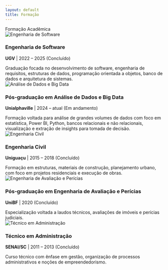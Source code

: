```yaml
---
layout: default
title: Formação
---
```


<div class="section-header">Formação Acadêmica</div>

<div class="experiencia-container">

  <div class="experiencia-card">
    <div class="experiencia-topo">
      <img src="{{ '/assets/img/empresas/software.png' | relative_url }}" alt="Engenharia de Software" class="experiencia-img">
      <div class="experiencia-titulo">
        <h3>Engenharia de Software</h3>
        <p><strong>UGV</strong> | 2022 – 2025 (Concluído)</p>
      </div>
    </div>
    <div class="experiencia-conteudo">
      Graduação focada no desenvolvimento de software, engenharia de requisitos, estruturas de dados, programação orientada a objetos, banco de dados e arquitetura de sistemas.
    </div>
  </div>
  
  <div class="experiencia-card">
    <div class="experiencia-topo">
      <img src="/curriculo-online/assets/img/empresas/dados.png" alt="Análise de Dados e Big Data" class="experiencia-img" />
      <div class="experiencia-titulo">
        <h3>Pós-graduação em Análise de Dados e Big Data</h3>
        <p><strong>Unialphaville</strong> | 2024 – atual (Em andamento)</p>
      </div>
    </div>
    <div class="experiencia-conteudo">
      Formação voltada para análise de grandes volumes de dados com foco em estatística, Power BI, Python, bancos relacionais e não relacionais, visualização e extração de insights para tomada de decisão.
    </div>
  </div>
  

  <div class="experiencia-card">
    <div class="experiencia-topo">
      <img src="{{ '/assets/img/empresas/engenheiro.jpg' | relative_url }}" alt="Engenharia Civil" class="experiencia-img">
      <div class="experiencia-titulo">
        <h3>Engenharia Civil</h3>
        <p><strong>Uniguaçu</strong> | 2015 – 2018 (Concluído)</p>
      </div>
    </div>
    <div class="experiencia-conteudo">
      Formação em estruturas, materiais de construção, planejamento urbano, com foco em projetos residenciais e execução de obras.
    </div>
  </div>

  <div class="experiencia-card">
    <div class="experiencia-topo">
      <img src="{{ '/assets/img/empresas/pericia.png' | relative_url }}" alt="Engenharia de Avaliação e Perícias" class="experiencia-img">
      <div class="experiencia-titulo">
        <h3>Pós-graduação em Engenharia de Avaliação e Perícias</h3>
        <p><strong>UniBF</strong> | 2020 (Concluído)</p>
      </div>
    </div>
    <div class="experiencia-conteudo">
      Especialização voltada a laudos técnicos, avaliações de imóveis e perícias judiciais.
    </div>
  </div>

  <div class="experiencia-card">
    <div class="experiencia-topo">
      <img src="{{ '/assets/img/empresas/adm.png' | relative_url }}" alt="Técnico em Administração" class="experiencia-img">
      <div class="experiencia-titulo">
        <h3>Técnico em Administração</h3>
        <p><strong>SENAI/SC</strong> | 2011 – 2013 (Concluído)</p>
      </div>
    </div>
    <div class="experiencia-conteudo">
      Curso técnico com ênfase em gestão, organização de processos administrativos e noções de empreendedorismo.
    </div>
  </div>
</div>
